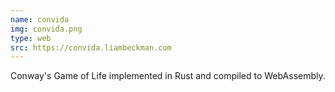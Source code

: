 ```yaml
---
name: convida
img: convida.png
type: web
src: https://convida.liambeckman.com
---
```


Conway's Game of Life implemented in Rust and compiled to WebAssembly.

